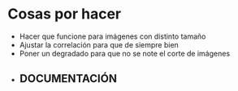 <h1>Cosas por hacer</h1>
<ul>
<li>Hacer que funcione para imágenes con distinto tamaño</li>
<li>Ajustar la correlación para que de siempre bien</li>
<li>Poner un degradado para que no se note el corte de imágenes</li>
<li><h2>DOCUMENTACIÓN</h2></li>
</ul>
